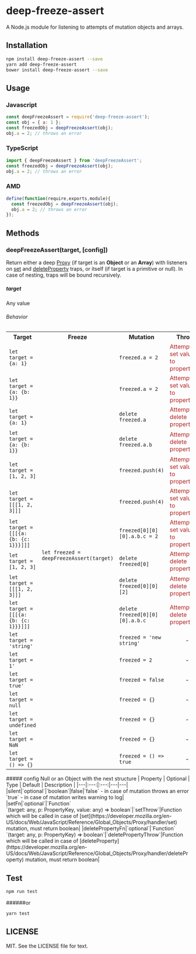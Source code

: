# deep-freeze-assert
A Node.js module for listening to attempts of mutation objects and arrays.
## Installation 
```sh
npm install deep-freeze-assert --save
yarn add deep-freeze-assert
bower install deep-freeze-assert --save
```
## Usage
### Javascript
```javascript
const deepFreezeAssert = require('deep-freeze-assert');
const obj = { a: 1 };
const freezedObj = deepFreezeAssert(obj);
obj.a = 2; // throws an error 
```
### TypeScript
```typescript
import { deepFreezeAssert } from 'deepFreezeAssert';
const freezedObj = deepFreezeAssert(obj);
obj.a = 2; // throws an error 
```
### AMD
```javascript
define(function(require,exports,module){
  const freezedObj = deepFreezeAssert(obj);
  obj.a = 2; // throws an error 
});
```
## Methods
### deepFreezeAssert(target, [config])

Return either a deep [Proxy](https://developer.mozilla.org/en-US/docs/Web/JavaScript/Reference/Global_Objects/Proxy) (if target is an **Object** or an **Array**) with listeners on [set](https://developer.mozilla.org/en-US/docs/Web/JavaScript/Reference/Global_Objects/Proxy/handler/set) and [deleteProperty](https://developer.mozilla.org/en-US/docs/Web/JavaScript/Reference/Global_Objects/Proxy/handler/deleteProperty) traps, or itself (if target is a primitive or null).
In case of nesting, traps will be bound recursively.
##### target
Any value
###### Behavior
<table>
  <tr>
    <th>Target</th>
    <th>Freeze</th>
    <th>Mutation</th>
    <th>Throws</th>
  </tr>
  <tr>
    <td><code>let target = {a: 1}</code></td>
    <td rowspan="18"><code>let freezed = deepFreezeAssert(target)</code></td>
    <td><code>freezed.a = 2</code></td>
    <td><div style="color:#B22222;">Attempt to set value=2 to property='a'</div></td>
  </tr>
  <tr>
    <td><code>let target = {a: {b: 1}}</code></td>
    <td><code>freezed.a = 2</code></td>
    <td><div style="color:#B22222;">Attempt to set value=2 to property='b'</div></td>
  </tr>
  <tr>
    <td><code>let target = {a: 1}</code></td>
    <td><code>delete freezed.a</code></td>
    <td><div style="color:#B22222;">Attempt to delete property 'a'</div></td>
  </tr>
  <tr>
    <td><code>let target = {a: {b: 1}}</code></td>
    <td><code>delete freezed.a.b</code></td>
    <td><div style="color:#B22222;">Attempt to delete property 'b'</div></td>
  </tr>
  <tr>
    <td><code>let target = [1, 2, 3]</code></td>
    <td><code>freezed.push(4)</code></td>
    <td><div style="color:#B22222;">Attempt to set value=4 to property='3'</div></td>
  </tr>
  <tr>
    <td><code>let target = [[[1, 2, 3]]]</code></td>
    <td><code>freezed.push(4)</code></td>
    <td><div style="color:#B22222;">Attempt to set value=4 to property='3'</div></td>
  </tr>
  <tr>
    <td><code>let target = [[[{a: {b: {c: 1}}}]]]</code></td>
    <td><code>freezed[0][0][0].a.b.c = 2</code></td>
    <td><div style="color:#B22222;">Attempt to set value=2 to property='c'</div></td>
  </tr>
  <tr>
    <td><code>let target = [1, 2, 3]</code></td>
    <td><code>delete freezed[0]</code></td>
    <td><div style="color:#B22222;">Attempt to delete property '0'</div></td>
  </tr>
  <tr>
    <td><code>let target = [[[1, 2, 3]]]</code></td>
    <td><code>delete freezed[0][0][2]</code></td>
    <td><div style="color:#B22222;">Attempt to delete property '2'</div></td>
  </tr>
  <tr>
    <td><code>let target = [[[{a: {b: {c: 1}}}]]]</code></td>
    <td><code>delete freezed[0][0][0].a.b.c</code></td>
    <td><div style="color:#B22222;">Attempt to delete property 'c'</div></td>
  </tr>
  <tr>
    <td><code>let target = 'string'</code></td>
    <td><code>freezed = 'new string'</code></td>
    <td align="center">-</td>
  </tr>
  <tr>
    <td><code>let target = 1'</code></td>
    <td><code>freezed = 2</code></td>
    <td align="center">-</td>
  </tr>
  <tr>
    <td><code>let target = true'</code></td>
    <td><code>freezed = false</code></td>
    <td align="center">-</td>
  </tr>
  <tr>
    <td><code>let target = null</code></td>
    <td><code>freezed = {}</code></td>
    <td align="center">-</td>
  </tr>
  <tr>
    <td><code>let target = undefined</code></td>
    <td><code>freezed = {}</code></td>
    <td align="center">-</td>
  </tr>
  <tr>
    <td><code>let target = NaN</code></td>
    <td><code>freezed = {}</code></td>
    <td align="center">-</td>
  </tr>
  <tr>
    <td><code>let target = () => {}</code></td>
    <td><code>freezed = () => true</code></td>
    <td align="center">-</td>
  </tr>
</table>
##### config
Null or an Object with the next structure
| Property | Optional | Type | Default | Description |
|---|:---:|:---:|---|---|
|silent|`optional`|`boolean`|false|`false` - in case of mutation throws an error <br> `true` - in case of mutation writes warning to log|
|setFn|`optional`|`Function`<br>`(target: any, p: PropertyKey, value: any) => boolean`|`setThrow`|Function which will be called in case of [set](https://developer.mozilla.org/en-US/docs/Web/JavaScript/Reference/Global_Objects/Proxy/handler/set) mutation, must return boolean|
|deletePropertyFn|`optional`|`Function`<br>`(target: any, p: PropertyKey) => boolean`|`deletePropertyThrow`|Function which will be called in case of [deleteProperty](https://developer.mozilla.org/en-US/docs/Web/JavaScript/Reference/Global_Objects/Proxy/handler/deleteProperty) mutation, must return boolean|

## Test 
```sh
npm run test
```
######or
```sh
yarn test
```
## LICENSE
MIT. See the LICENSE file for text.